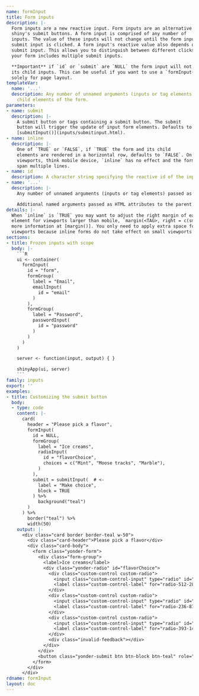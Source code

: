 ```yaml
---
name: formInput
title: Form inputs
description: |-
  Form inputs are a new reactive input. Form inputs are an alternative to
  shiny's submit buttons. A form input is comprised of any number of
  inputs. The value of these inputs will not change until the form input's
  submit input is clicked. A form input's reactive value also depends on the
  submit input. This allows you to distinguish between different clicks if
  your form includes multiple submit inputs.

  **Important** if `id` or `submit` are `NULL` the form input will not freeze
  its child inputs. This can be useful if you want to use a `formInput()`
  solely for page layout.
templateVar:
  name: '...'
  description: Any number of unnamed arguments (inputs or tag elements) passed as
    child elements of the form.
parameters:
- name: submit
  description: |-
    A submit button or tags containing a submit button. The submit
    button will trigger the update of input form elements. Defaults to
    [submitInput()](inputs/submitinput.html).
- name: inline
  description: |-
    One of `TRUE` or `FALSE`, if `TRUE` the form and its child
    elements are rendered in a horizontal row, defaults to `FALSE`. On small
    viewports, think mobile device, `inline` has no effect and the form will
    span multiple lines.
- name: id
  description: A character string specifying the reactive id of the input.
- name: '...'
  description: |-
    Any number of unnamed arguments (inputs or tag elements) passed as child elements of the form.

    Additional named arguments passed as HTML attributes to the parent element.
details: |-
  When `inline` is `TRUE` you may want to adjust the right margin of each child
  element for viewports larger than mobile, `margin(<TAG>, right = c(sm = 2))`,
  more information at [margin()]. You only need to apply extra space for larger
  viewports because inline forms do not take effect on small viewports.
sections:
- title: Frozen inputs with scope
  body: |-
    ```R
    ui <- container(
      formInput(
        id = "form",
        formGroup(
          label = "Email",
          emailInput(
            id = "email"
          )
        ),
        formGroup(
          label = "Password",
          passwordInput(
            id = "password"
          )
        )
      )
    )

    server <- function(input, output) { }

    shinyApp(ui, server)
    ```
family: inputs
export: ''
examples:
- title: Customizing the submit button
  body:
  - type: code
    content: |-
      card(
        header = "Please pick a flavor",
        formInput(
          id = NULL,
          formGroup(
            label = "Ice creams",
            radioInput(
              id = "flavorChoice",
              choices = c("Mint", "Moose tracks", "Marble"),
            )
          ),
          submit = submitInput(  # <-
            label = "Make choice",
            block = TRUE
          ) %>%
            background("teal")
        )
      ) %>%
        border("teal") %>%
        width(50)
    output: |-
      <div class="card border border-teal w-50">
        <div class="card-header">Please pick a flavor</div>
        <div class="card-body">
          <form class="yonder-form">
            <div class="form-group">
              <label>Ice creams</label>
              <div class="yonder-radio" id="flavorChoice">
                <div class="custom-control custom-radio">
                  <input class="custom-control-input" type="radio" id="radio-512-280" name="flavorChoice" value="Mint" checked/>
                  <label class="custom-control-label" for="radio-512-280">Mint</label>
                </div>
                <div class="custom-control custom-radio">
                  <input class="custom-control-input" type="radio" id="radio-236-873" name="flavorChoice" value="Moose tracks"/>
                  <label class="custom-control-label" for="radio-236-873">Moose tracks</label>
                </div>
                <div class="custom-control custom-radio">
                  <input class="custom-control-input" type="radio" id="radio-393-145" name="flavorChoice" value="Marble"/>
                  <label class="custom-control-label" for="radio-393-145">Marble</label>
                </div>
                <div class="invalid-feedback"></div>
              </div>
            </div>
            <button class="yonder-submit btn btn-block btn-teal" role="button" value="Make choice">Make choice</button>
          </form>
        </div>
      </div>
rdname: formInput
layout: doc
---
```

